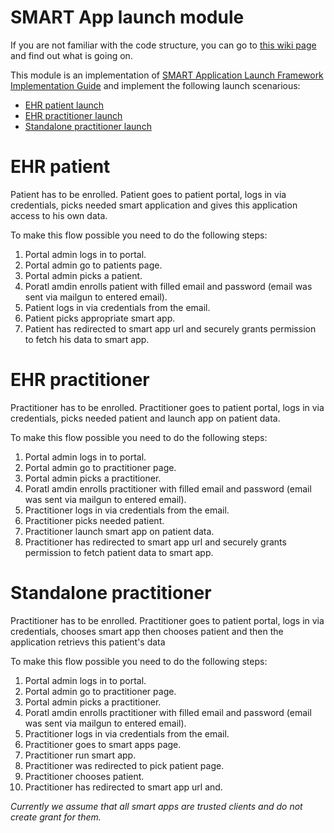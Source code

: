 # SMART App launch module

If you are not familiar with the code structure, you can go to [this wiki page](https://github.com/Aidbox/aidbox-react-app/wiki/code-structure) and find out what is going on.

This module is an implementation of [SMART Application Launch Framework Implementation Guide](http://www.hl7.org/fhir/Smart-App-launch/) and implement the following launch scenarious:
* [EHR patient launch](#ehr-patient)
* [EHR practitioner launch](#ehr-practitioner)
* [Standalone practitioner launch](#standalone-practitioner)


# EHR patient

Patient has to be enrolled.
Patient goes to patient portal, logs in via credentials, picks needed smart application and gives this application access to his own data.

To make this flow possible you need to do the following steps:
1. Portal admin logs in to portal.
2. Portal admin go to patients page.
3. Portal admin picks a patient.
4. Poratl amdin enrolls patient with filled email and password (email was sent via mailgun to entered email).
5. Patient logs in via credentials from the email.
6. Patient picks appropriate smart app.
7. Patient has redirected to smart app url and securely grants permission to fetch his data to smart app.

# EHR practitioner

Practitioner has to be enrolled.
Practitioner goes to patient portal, logs in via credentials, picks needed patient and launch app on patient data.

To make this flow possible you need to do the following steps:
1. Portal admin logs in to portal.
2. Portal admin go to practitioner page.
3. Portal admin picks a practitioner.
4. Poratl amdin enrolls practitioner with filled email and password (email was sent via mailgun to entered email).
5. Practitioner logs in via credentials from the email.
6. Practitioner picks needed patient.
7. Practitioner launch smart app on patient data.
8. Practitioner has redirected to smart app url and securely grants permission to fetch patient data to smart app.

# Standalone practitioner

Practitioner has to be enrolled.
Practitioner goes to patient portal, logs in via credentials, chooses smart app then chooses patient and then the application retrievs this patient's data

To make this flow possible you need to do the following steps:
1. Portal admin logs in to portal.
2. Portal admin go to practitioner page.
3. Portal admin picks a practitioner.
4. Poratl amdin enrolls practitioner with filled email and password (email was sent via mailgun to entered email).
5. Practitioner logs in via credentials from the email.
6. Practitioner goes to smart apps page.
7. Practitioner run smart app.
8. Practitioner was redirected to pick patient page.
9. Practitioner chooses patient.
10. Practitioner has redirected to smart app url and.

_Currently we assume that all smart apps are trusted clients and do not create grant for them._
